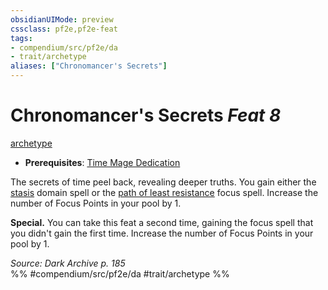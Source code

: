 ```yaml
---
obsidianUIMode: preview
cssclass: pf2e,pf2e-feat
tags:
- compendium/src/pf2e/da
- trait/archetype
aliases: ["Chronomancer's Secrets"]
---
```

# Chronomancer's Secrets  *Feat 8*  
[archetype](/rules/traits/archetype.md)  

- **Prerequisites**: [Time Mage Dedication](/compendium/feats/time-mage-dedication-da.md)

The secrets of time peel back, revealing deeper truths. You gain either the [stasis](/compendium/spells/stasis-logm.md) domain spell or the [path of least resistance](/compendium/spells/path-of-least-resistance-da.md) focus spell. Increase the number of Focus Points in your pool by 1.

**Special.** You can take this feat a second time, gaining the focus spell that you didn't gain the first time. Increase the number of Focus Points in your pool by 1.

*Source: Dark Archive p. 185*  
%% #compendium/src/pf2e/da #trait/archetype %%